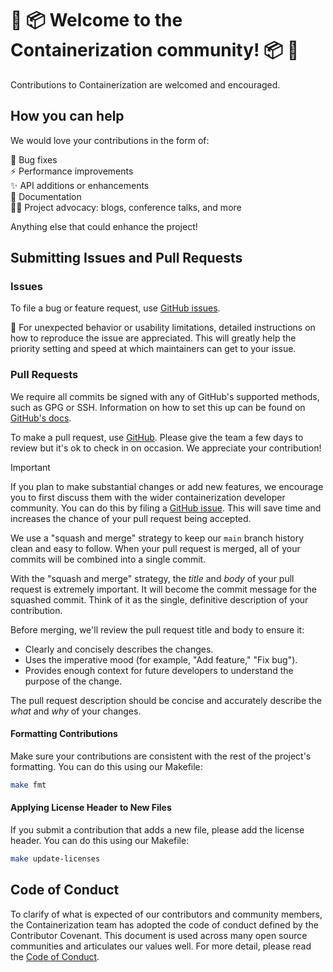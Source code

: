 # 🌈 📦️ Welcome to the Containerization community! 📦️ 🌈

Contributions to Containerization are welcomed and encouraged.

## How you can help

We would love your contributions in the form of:

🐛 Bug fixes\
⚡️ Performance improvements\
✨ API additions or enhancements\
📝 Documentation\
🧑‍💻 Project advocacy: blogs, conference talks, and more

Anything else that could enhance the project!

## Submitting Issues and Pull Requests

### Issues

To file a bug or feature request, use [GitHub issues](https://github.com/apple/containerization/issues/new).

🚧 For unexpected behavior or usability limitations, detailed instructions on how to reproduce the issue are appreciated. This will greatly help the priority setting and speed at which maintainers can get to your issue.

### Pull Requests

We require all commits be signed with any of GitHub's supported methods, such as GPG or SSH. Information on how to set this up can be found on [GitHub's docs](https://docs.github.com/en/authentication/managing-commit-signature-verification/about-commit-signature-verification#about-commit-signature-verification).

To make a pull request, use [GitHub](https://github.com/apple/containerization/compare). Please give the team a few days to review but it's ok to check in on occasion. We appreciate your contribution!

> [!IMPORTANT]
> If you plan to make substantial changes or add new features, we encourage you to first discuss them with the wider containerization developer community.
> You can do this by filing a [GitHub issue](https://github.com/apple/containerization/issues/new).
> This will save time and increases the chance of your pull request being accepted.

We use a "squash and merge" strategy to keep our `main` branch history clean and easy to follow. When your pull request
is merged, all of your commits will be combined into a single commit.

With the "squash and merge" strategy, the *title* and *body* of your pull request is extremely important. It will become the commit message
for the squashed commit. Think of it as the single, definitive description of your contribution.

Before merging, we'll review the pull request title and body to ensure it:

* Clearly and concisely describes the changes.
* Uses the imperative mood (for example, "Add feature," "Fix bug").
* Provides enough context for future developers to understand the purpose of the change.

The pull request description should be concise and accurately describe the *what* and *why* of your changes.

#### Formatting Contributions

Make sure your contributions are consistent with the rest of the project's formatting. You can do this using our Makefile:

```bash
make fmt
```

#### Applying License Header to New Files

If you submit a contribution that adds a new file, please add the license header. You can do this using our Makefile:

```bash
make update-licenses
```

## Code of Conduct

To clarify of what is expected of our contributors and community members, the Containerization team has adopted the code of conduct defined by the Contributor Covenant. This document is used across many open source communities and articulates our values well. For more detail, please read the [Code of Conduct](https://github.com/apple/.github/blob/main/CODE_OF_CONDUCT.md "Code of Conduct").
